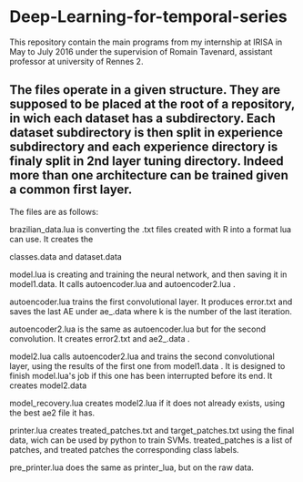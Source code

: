 # Deep-Learning-for-temporal-series
This repository contain the main programs from my internship at IRISA in May to July 2016 under the supervision of Romain Tavenard, assistant professor at university of Rennes 2. 

The files operate in a given structure. They are supposed to be placed at the root of a repository, in wich each dataset has a subdirectory. Each dataset subdirectory is then split in experience subdirectory and each experience directory is finaly split in 2nd layer tuning directory.
Indeed more than one architecture can be trained given a common first layer.
-----------------------------------------------------------------------------------
The files are as follows:

brazilian_data.lua is converting the .txt files created with R into a format lua can use. It creates the 

classes<k>.data and dataset.data

model.lua is creating and training the neural network, and then saving it in model1.data. It calls 
autoencoder.lua and autoencoder2.lua .

autoencoder.lua trains the first convolutional layer. It produces error.txt and saves the last AE under 
ae_<k>.data where k is the number of the last iteration.

autoencoder2.lua is the same as autoencoder.lua but for the second convolution. It creates error2.txt and ae2_<k>.data .

model2.lua calls autoencoder2.lua and trains the second convolutional layer, using the results of the first one from model1.data . It is designed to finish model.lua's job if this one has been interrupted before its end. It creates model2.data

model_recovery.lua creates model2.lua if it does not already exists, using the best ae2 file it has.

printer.lua creates treated_patches.txt and target_patches.txt using the final data, wich can be used by python to train SVMs. treated_patches is a list of patches, and treated patches the corresponding class labels.

pre_printer.lua does the same as printer_lua, but on the raw data.